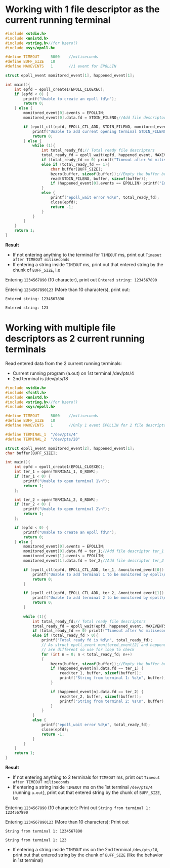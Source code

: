 # Working with 1 file descriptor as the current running terminal

```c
#include <stdio.h>
#include <unistd.h>
#include <string.h>//for bzero()
#include <sys/epoll.h>

#define TIMEOUT     5000    //miliseconds
#define BUFF_SIZE   10
#define MAXEVENTS   1       //1 event for EPOLLIN

struct epoll_event monitored_event[1], happened_event[1];

int main(){
    int epfd = epoll_create1(EPOLL_CLOEXEC);
    if (epfd < 0) {
        printf("Unable to create an epoll fd\n");
        return 0;
    } else {
        monitored_event[0].events = EPOLLIN;
        monitored_event[0].data.fd = STDIN_FILENO;//Add file descriptor STDIN_FILENO to monitor

        if (epoll_ctl(epfd, EPOLL_CTL_ADD, STDIN_FILENO, monitored_event) < 0){
            printf("Unable to add current opening terminal STDIN_FILENO to be monitored by epoll\n");
            return 0;
        } else {
            while (1){
                int total_ready_fd;// Total ready file descriptors
                total_ready_fd = epoll_wait(epfd, happened_event, MAXEVENTS, TIMEOUT);
                if (total_ready_fd == 0) printf("Timeout after %d miliseconds\n", TIMEOUT);
                else if (total_ready_fd == 1){
                    char buffer[BUFF_SIZE];
                    bzero(buffer, sizeof(buffer));//Empty the buffer before entering value
                    read(STDIN_FILENO, buffer, sizeof(buffer));
                    if (happened_event[0].events == EPOLLIN) printf("Entered string: %s", buffer);
                }
                else {
                    printf("epoll_wait error %d\n", total_ready_fd);        
                    close(epfd);
                    return -1;
                }
            }
        }
    }
    return 1;
}
```

**Result**

* If not entering anything to the terminal for ``TIMEOUT`` ms, print out ``Timeout after TIMEOUT miliseconds``
* If entering a string inside ``TIMEOUT`` ms, print out that entered string by the chunk of ``BUFF_SIZE``, i.e

Entering ``1234567890`` (10 character), print out ``Entered string: 1234567890``

Entering ``1234567890123`` (More than 10 characters), print out: 

``Entered string: 1234567890``

``Entered string: 123``

# Working with multiple file descriptors as 2 current running terminals

Read entered data from the 2 current running terminals:

* Current running program (a.out) on 1st terminal /dev/pts/4
* 2nd terminal is /dev/pts/18

```c
#include <stdio.h>
#include <fcntl.h>
#include <unistd.h>
#include <string.h>//for bzero()
#include <sys/epoll.h>

#define TIMEOUT     5000    //miliseconds
#define BUFF_SIZE   10
#define MAXEVENTS   1       //Only 1 event EPOLLIN for 2 file descriptors

#define TERMINAL_1  "/dev/pts/4"
#define TERMINAL_2  "/dev/pts/20"

struct epoll_event monitored_event[2], happened_event[1];
char buffer[BUFF_SIZE];

int main(){
    int epfd = epoll_create1(EPOLL_CLOEXEC);
    int ter_1 = open(TERMINAL_1, O_RDWR);
    if (ter_1 < 0) {
        printf("Unable to open terminal 1\n");
        return 1;
    };

    int ter_2 = open(TERMINAL_2, O_RDWR);
    if (ter_2 < 0) {
        printf("Unable to open terminal 2\n");
        return 1;
    };

    if (epfd < 0) {
        printf("Unable to create an epoll fd\n");
        return 0;
    } else {
        monitored_event[0].events = EPOLLIN;
        monitored_event[0].data.fd = ter_1;//Add file descriptor ter_1 to monitor
        monitored_event[1].events = EPOLLIN;
        monitored_event[1].data.fd = ter_2;//Add file descriptor ter_2 to monitor

        if (epoll_ctl(epfd, EPOLL_CTL_ADD, ter_1, &monitored_event[0]) < 0){
            printf("Unable to add terminal 1 to be monitored by epoll\n");
            return 0;
        } 

        if (epoll_ctl(epfd, EPOLL_CTL_ADD, ter_2, &monitored_event[1]) < 0){
            printf("Unable to add terminal 2 to be monitored by epoll\n");
            return 0;
        } 
    
        while (1){
            int total_ready_fd;// Total ready file descriptors
            total_ready_fd = epoll_wait(epfd, happened_event, MAXEVENTS, TIMEOUT);
            if (total_ready_fd == 0) printf("Timeout after %d miliseconds\n", TIMEOUT);
            else if (total_ready_fd > 0){
                printf("Total ready fd is %d\n", total_ready_fd);
                // As struct epoll_event monitored_event[2] and happened_event[1] 
                // are different so use for loop to check
                for (int n = 0; n < total_ready_fd; n++)
                {
                    bzero(buffer, sizeof(buffer));//Empty the buffer before entering value
                    if (happened_event[n].data.fd == ter_1) {
                        read(ter_1, buffer, sizeof(buffer));                    
                        printf("String from terminal 1: %s\n", buffer);
                    }

                    if (happened_event[n].data.fd == ter_2) {
                        read(ter_2, buffer, sizeof(buffer));                    
                        printf("String from terminal 2: %s\n", buffer);
                    }                
                }
            }
            else {
                printf("epoll_wait error %d\n", total_ready_fd);        
                close(epfd);
                return -1;
            }
        }
    }
    return 1;
}
```

**Result**

* If not entering anything to 2 terminals for ``TIMEOUT`` ms, print out ``Timeout after TIMEOUT miliseconds``
* If entering a string inside ``TIMEOUT`` ms on the 1st terminal ``/dev/pts/4`` (running ``a.out``), print out that entered string by the chunk of ``BUFF_SIZE``, i.e

Entering ``1234567890`` (10 character): Print out ``String from terminal 1: 1234567890``

Entering ``1234567890123`` (More than 10 characters): Print out 

``String from terminal 1: 1234567890``

``String from terminal 1: 123``

* If entering a string inside ``TIMEOUT`` ms on the 2nd terminal ``/dev/pts/18``, print out that entered string by the chunk of ``BUFF_SIZE`` (like the behavior in 1st terminal)

